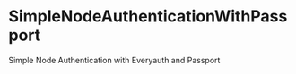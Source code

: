 SimpleNodeAuthenticationWithPassport
====================================

Simple Node Authentication with Everyauth and Passport